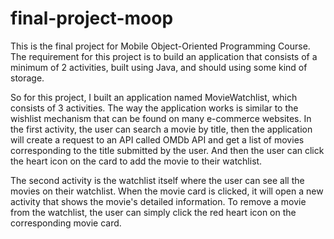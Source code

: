 # final-project-moop

This is the final project for Mobile Object-Oriented Programming Course. The requirement for this project is to build an application that consists of a minimum of 2 activities, built using Java, and should using some kind of storage.

So for this project, I built an application named MovieWatchlist, which consists of 3 activities. The way the application works is similar to the wishlist mechanism that can be found on many e-commerce websites. In the first activity, the user can search a movie by title, then the application will create a request to an API called OMDb API and get a list of movies corresponding to the title submitted by the user. And then the user can click the heart icon on the card to add the movie to their watchlist.

The second activity is the watchlist itself where the user can see all the movies on their watchlist. When the movie card is clicked, it will open a new activity that shows the movie's detailed information. To remove a movie from the watchlist, the user can simply click the red heart icon on the corresponding movie card.
